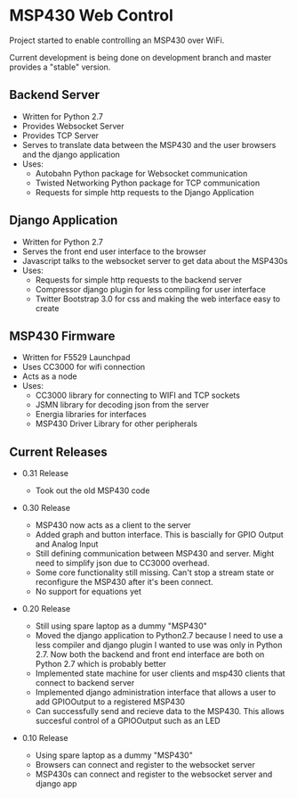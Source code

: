 MSP430 Web Control
=================

Project started to enable controlling an MSP430 over WiFi.

Current development is being done on development branch and master provides a "stable" version.


Backend Server
-----------------
* Written for Python 2.7
* Provides Websocket Server
* Provides TCP Server
* Serves to translate data between the MSP430 and the user browsers and the django application
* Uses:
    * Autobahn Python package for Websocket communication
    * Twisted Networking Python package for TCP communication
    * Requests for simple http requests to the Django Application

Django Application
-----------------
* Written for Python 2.7
* Serves the front end user interface to the browser
* Javascript talks to the websocket server to get data about the MSP430s
* Uses:
    * Requests for simple http requests to the backend server
    * Compressor django plugin for less compiling for user interface
    * Twitter Bootstrap 3.0 for css and making the web interface easy to create

MSP430 Firmware
----------------
* Written for F5529 Launchpad
* Uses CC3000 for wifi connection
* Acts as a node
* Uses:
    * CC3000 library for connecting to WIFI and TCP sockets
    * JSMN library for decoding json from the server
    * Energia libraries for interfaces
    * MSP430 Driver Library for other peripherals

Current Releases
-----------------
* 0.31 Release
    * Took out the old MSP430 code

* 0.30 Release
    * MSP430 now acts as a client to the server
    * Added graph and button interface. This is bascially for GPIO Output and Analog Input
    * Still defining communication between MSP430 and server. Might need to simplify json due to CC3000 overhead.
    * Some core functionality still missing. Can't stop a stream state or reconfigure the MSP430 after it's been connect.
    * No support for equations yet

* 0.20 Release
    * Still using spare laptop as a dummy "MSP430"
    * Moved the django application to Python2.7 because I need to use a less compiler and django plugin I wanted to use was only in Python 2.7. Now both the backend and front end interface are both on Python 2.7 which is probably better
    * Implemented state machine for user clients and msp430 clients that connect to backend server
    * Implemented django administration interface that allows a user to add GPIOOutput to a registered MSP430
    * Can successfully send and recieve data to the MSP430. This allows succesful control of a GPIOOutput such as an LED

* 0.10 Release
    * Using spare laptop as a dummy "MSP430"
    * Browsers can connect and register to the websocket server
    * MSP430s can connect and register to the websocket server and django app
